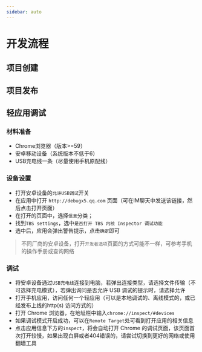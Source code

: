 ```yaml
---
sidebar: auto
---
```


# 开发流程

## 项目创建

## 项目发布

## 轻应用调试

### 材料准备

* Chrome浏览器（版本>=59）
* 安卓移动设备（系统版本不低于6）
* USB充电线一条（尽量使用手机原配线）

### 设备设置

* 打开安卓设备的`允许USB调试`开关
* 在应用中打开 `http://debugx5.qq.com` 页面（可在IM聊天中发送该链接，然后点击打开页面）
* 在打开的页面中，选择`信息`分类；
* 找到`TBS settings`，选中`是否打开 TBS 内核 Inspector 调试功能`
* 选中后，应用会弹出警告提示，点击`确定`即可

> 不同厂商的安卓设备，打开`开发者选项`页面的方式可能不一样，可参考手机的操作手册或查询网络

### 调试

* 将安卓设备通过`USB充电线`连接到电脑，若弹出连接类型，请选择文件传输（不可选择充电模式），若弹出询问是否允许 USB 调试的提示时，请选择允许
* 打开手机应用，访问任何一个轻应用（可以是本地调试的、离线模式的，或已经发布上线的http(s) 访问方式的）
* 打开 Chrome 浏览器，在地址栏中输入`chrome://inspect/#devices`
* 如果调试模式开启成功，可以在`Remote Target`处可看到打开应用的相关信息
* 点击应用信息下方的`inspect`，将会自动打开 Chrome 的调试页面，该页面首次打开较慢，如果出现白屏或者404错误的，请尝试切换到更好的网络或使用翻墙工具


